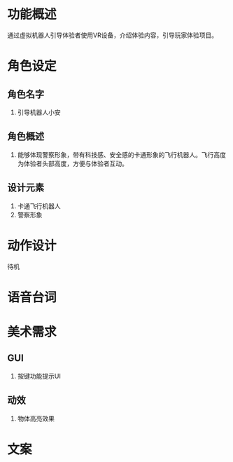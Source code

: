 # 功能概述
通过虚拟机器人引导体验者使用VR设备，介绍体验内容，引导玩家体验项目。

# 角色设定
## 角色名字
1. 引导机器人小安
## 角色概述
1. 能够体现警察形象，带有科技感、安全感的卡通形象的飞行机器人。飞行高度为体验者头部高度，方便与体验者互动。
## 设计元素
1. 卡通飞行机器人
2. 警察形象

# 动作设计
待机

# 语音台词

# 美术需求
## GUI
1. 按键功能提示UI
## 动效
1. 物体高亮效果

# 文案